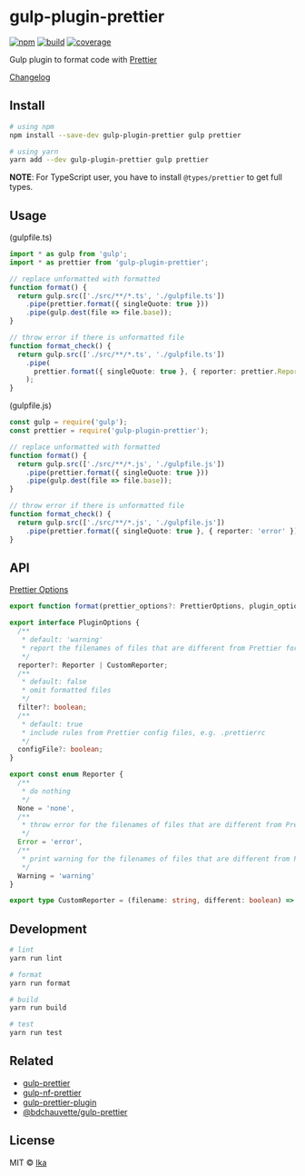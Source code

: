 # gulp-plugin-prettier

[![npm](https://img.shields.io/npm/v/gulp-plugin-prettier.svg)](https://www.npmjs.com/package/gulp-plugin-prettier)
[![build](https://img.shields.io/travis/ikatyang/gulp-plugin-prettier/master.svg)](https://travis-ci.org/ikatyang/gulp-plugin-prettier/builds)
[![coverage](https://img.shields.io/codecov/c/github/ikatyang/gulp-plugin-prettier/master.svg)](https://codecov.io/gh/ikatyang/gulp-plugin-prettier)

Gulp plugin to format code with [Prettier](https://github.com/prettier/prettier)

[Changelog](https://github.com/ikatyang/gulp-plugin-prettier/blob/master/CHANGELOG.md)

## Install

```sh
# using npm
npm install --save-dev gulp-plugin-prettier gulp prettier

# using yarn
yarn add --dev gulp-plugin-prettier gulp prettier
```

**NOTE**: For TypeScript user, you have to install `@types/prettier` to get full types.

## Usage

(gulpfile.ts)

```ts
import * as gulp from 'gulp';
import * as prettier from 'gulp-plugin-prettier';

// replace unformatted with formatted
function format() {
  return gulp.src(['./src/**/*.ts', './gulpfile.ts'])
    .pipe(prettier.format({ singleQuote: true }))
    .pipe(gulp.dest(file => file.base));
}

// throw error if there is unformatted file
function format_check() {
  return gulp.src(['./src/**/*.ts', './gulpfile.ts'])
    .pipe(
      prettier.format({ singleQuote: true }, { reporter: prettier.Reporter.Error }),
    );
}
```

(gulpfile.js)

```ts
const gulp = require('gulp');
const prettier = require('gulp-plugin-prettier');

// replace unformatted with formatted
function format() {
  return gulp.src(['./src/**/*.js', './gulpfile.js'])
    .pipe(prettier.format({ singleQuote: true }))
    .pipe(gulp.dest(file => file.base));
}

// throw error if there is unformatted file
function format_check() {
  return gulp.src(['./src/**/*.js', './gulpfile.js'])
    .pipe(prettier.format({ singleQuote: true }, { reporter: 'error' }));
}
```

## API

[Prettier Options](https://github.com/prettier/prettier#options)

```ts
export function format(prettier_options?: PrettierOptions, plugin_options?: PluginOptions): stream.Transform;

export interface PluginOptions {
  /**
   * default: 'warning'
   * report the filenames of files that are different from Prettier formatting
   */
  reporter?: Reporter | CustomReporter;
  /**
   * default: false
   * omit formatted files
   */
  filter?: boolean;
  /**
   * default: true
   * include rules from Prettier config files, e.g. .prettierrc
   */
  configFile?: boolean;
}

export const enum Reporter {
  /**
   * do nothing
   */
  None = 'none',
  /**
   * throw error for the filenames of files that are different from Prettier formatting
   */
  Error = 'error',
  /**
   * print warning for the filenames of files that are different from Prettier formatting
   */
  Warning = 'warning'
}

export type CustomReporter = (filename: string, different: boolean) => void;
```

## Development

```sh
# lint
yarn run lint

# format
yarn run format

# build
yarn run build

# test
yarn run test
```

## Related

- [gulp-prettier](https://github.com/bhargavrpatel/gulp-prettier)
- [gulp-nf-prettier](https://github.com/btholt/gulp-nf-prettier)
- [gulp-prettier-plugin](https://github.com/GAumala/gulp-prettier-plugin)
- [@bdchauvette/gulp-prettier](https://github.com/bdchauvette/gulp-prettier)

## License

MIT © [Ika](https://github.com/ikatyang)
